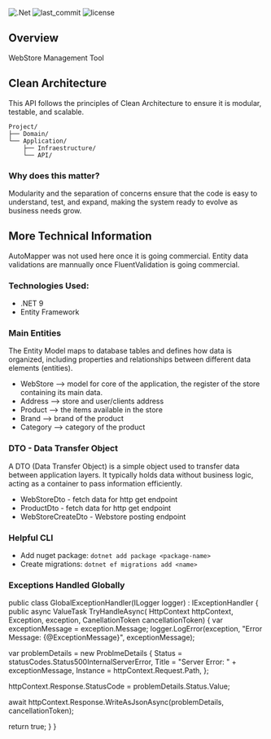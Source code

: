 ![.Net](http://img.shields.io/badge/-9-008999?style=flat-square&logo=.net&logoColor=ffffff) ![last_commit](https://img.shields.io/github/last-commit/anthueeccel/webstore) ![license](https://img.shields.io/github/license/anthueeccel/webstore)

## Overview
WebStore Management Tool

## Clean Architecture
This API follows the principles of Clean Architecture to ensure it is modular, testable, and scalable.

```
Project/
├── Domain/
└── Application/
    ├── Infraestructure/
    └── API/
```

### Why does this matter?
Modularity and the separation of concerns ensure that the code is easy to understand, test, and expand, making the system ready to evolve as business needs grow.

## More Technical Information
AutoMapper was not used here once it is going commercial.
Entity data validations are mannually once FluentValidation is going commercial.

### Technologies Used:
* .NET 9
* Entity Framework

### Main Entities
The Entity Model maps to database tables and defines how data is organized, including properties and relationships between different data elements (entities).
* WebStore --> model for core of the application, the register of the store containing its main data. 
* Address --> store and user/clients address
* Product --> the items available in the store
* Brand --> brand of the product
* Category --> category of the product

### DTO - Data Transfer Object
A DTO (Data Transfer Object) is a simple object used to transfer data between application layers. It typically holds data without business logic, acting as a container to pass information efficiently.
* WebStoreDto - fetch data for http get endpoint
* ProductDto - fetch data for http get endpoint
* WebStoreCreateDto - Webstore posting endpoint

### Helpful CLI
* Add nuget package: `dotnet add package <package-name>`
* Create migrations: `dotnet ef migrations add <name>`


### Exceptions Handled Globally

public class GlobalExceptionHandler(ILogger<GlobalExceptionHandler> logger) : IExceptionHandler
{
public async ValueTask<bool> TryHandleAsync(
HttpContext httpContext,
Exception, exception,
CanellationToken cancellationToken)
{
var exceptionMessage = exception.Message;
logger.LogError(exception, "Error Message: {@ExceptionMessage}", exceptionMessage);

var problemDetails = new ProblmeDetails
{
Status = statusCodes.Status500InternalServerError,
Title = "Server Error: " + exceptionMessage,
Instance = httpContext.Request.Path,
};

httpContext.Response.StatusCode = problemDetails.Status.Value;

await httpContext.Response.WriteAsJsonAsync(problemDetails, cancellationToken);

return true;
}
}
